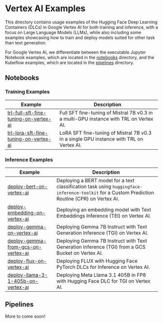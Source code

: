 # Vertex AI Examples

This directory contains usage examples of the Hugging Face Deep Learning Containers (DLCs) in Google Vertex AI for both training and inference, with a focus on Large Language Models (LLMs), while also including some examples showcasing how to train and deploy models suited for other task than text generation.

For Google Vertex AI, we differentiate between the executable Jupyter Notebook examples, which are located in the [notebooks](./notebooks) directory, and the Kubeflow examples, which are located in the [pipelines](./pipelines) directory.

## Notebooks

### Training Examples

| Example                                                                                    | Description                                                                             |
| ------------------------------------------------------------------------------------------ | --------------------------------------------------------------------------------------- |
| [trl-full-sft-fine-tuning-on-vertex-ai](./notebooks/trl-full-sft-fine-tuning-on-vertex-ai) | Full SFT fine-tuning of Mistral 7B v0.3 in a multi-GPU instance with TRL on Vertex AI.  |
| [trl-lora-sft-fine-tuning-on-vertex-ai](./notebooks/trl-lora-sft-fine-tuning-on-vertex-ai) | LoRA SFT fine-tuning of Mistral 7B v0.3 in a single GPU instance with TRL on Vertex AI. |

### Inference Examples

| Example                                                                                                | Description                                                                                                                                     |
| ------------------------------------------------------------------------------------------------------ | ----------------------------------------------------------------------------------------------------------------------------------------------- |
| [deploy-bert-on-vertex-ai](./notebooks/deploy-bert-on-vertex-ai)                                       | Deploying a BERT model for a text classification task using `huggingface-inference-toolkit` for a Custom Prediction Routine (CPR) on Vertex AI. |
| [deploy-embedding-on-vertex-ai](./notebooks/deploy-embedding-on-vertex-ai)                             | Deploying an embedding model with Text Embeddings Inference (TEI) on Vertex AI.                                                                 |
| [deploy-gemma-on-vertex-ai](./notebooks/deploy-gemma-on-vertex-ai)                                     | Deploying Gemma 7B Instruct with Text Generation Inference (TGI) on Vertex AI.                                                                  |
| [deploy-gemma-from-gcs-on-vertex-ai](./notebooks/deploy-gemma-from-gcs-on-vertex-ai)                   | Deploying Gemma 7B Instruct with Text Generation Inference (TGI) from a GCS Bucket on Vertex AI.                                                |
| [deploy-flux-on-vertex-ai](./notebooks/deploy-flux-on-vertex-ai)                                       | Deploying FLUX with Hugging Face PyTorch DLCs for Inference on Vertex AI.                                                                       |
| [deploy-llama-3-1-405b-on-vertex-ai](./notebooks/deploy-llama-405b-on-vertex-ai/vertex-notebook.ipynb) | Deploying Meta Llama 3.1 405B in FP8 with Hugging Face DLC for TGI on Vertex AI.                                                                |

## Pipelines

More to come soon!
